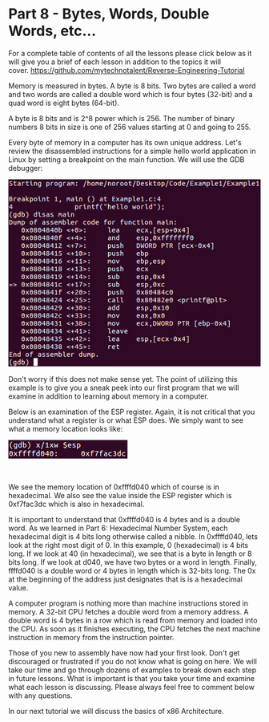 # Part 8 - Bytes, Words, Double Words, etc...

For a complete table of contents of all the lessons please click below as it will give you a brief of each lesson in addition to the topics it will cover.&nbsp;https://github.com/mytechnotalent/Reverse-Engineering-Tutorial

Memory is measured in bytes. A byte is 8 bits. Two bytes are called a word and two words are called a double word which is four bytes (32-bit) and a quad word is eight bytes (64-bit).

A byte is 8 bits and is 2^8 power which is 256. The number of binary numbers 8 bits in size is one of 256 values starting at 0 and going to 255.

Every byte of memory in a computer has its own unique address. Let's review the disassembled instructions for a simple hello world application in Linux by setting a breakpoint on the main function. We will use the GDB debugger:

<div class="slate-resizable-image-embed slate-image-embed__resize-full-width"><img src="/imgs/1520519299095.jpg"/></div>

Don't worry if this does not make sense yet. The point of utilizing this example is to give you a sneak peek into our first program that we will examine in addition to learning about memory in a computer.

Below is an examination of the ESP register. Again, it is not critical that you understand what a register is or what ESP does. We simply want to see what a memory location looks like:

<div class="slate-resizable-image-embed slate-image-embed__resize-left"><img src="/imgs/1520519298916.jpg"/></div>

&nbsp;

We see the memory location of 0xffffd040 which of course is in hexadecimal. We also see the value inside the ESP register which is 0xf7fac3dc which is also in hexadecimal.

It is important to understand that 0xffffd040 is 4 bytes and is a double word. As we learned in Part 6: Hexadecimal Number System, each hexadecimal digit is 4 bits long otherwise called a nibble. In 0xffffd040, lets look at the right most digit of 0. In this example, 0 (hexadecimal) is 4 bits long. If we look at 40 (in hexadecimal), we see that is a byte in length or 8 bits long. If we look at d040, we have two bytes or a word in length. Finally, ffffd040 is a double word or 4 bytes in length which is 32-bits long. The 0x at the beginning of the address just designates that is is a hexadecimal value.

A computer program is nothing more than machine instructions stored in memory. A 32-bit CPU fetches a double word from a memory address. A double word is 4 bytes in a row which is read from memory and loaded into the CPU. As soon as it finishes executing, the CPU fetches the next machine instruction in memory from the instruction pointer.

Those of you new to assembly have now had your first look. Don't get discouraged or frustrated if you do not know what is going on here. We will take our time and go through dozens of examples to break down each step in future lessons. What is important is that you take your time and examine what each lesson is discussing. Please always feel free to comment below with any questions.

In our next tutorial we will discuss the basics of x86 Architecture.